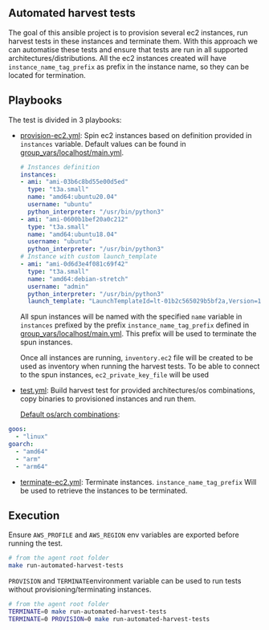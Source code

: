 ## Automated harvest tests

The goal of this ansible project is to provision several ec2 instances, run harvest tests in these instances and terminate them. 
With this approach we can automatise these tests and ensure that tests are run in all supported architectures/distributions.
All the ec2 instances created will have `instance_name_tag_prefix` as prefix in the instance name, so they can be located
for termination.

## Playbooks

The test is divided in 3 playbooks:

* [provision-ec2.yml](provision-ec2.yml): Spin ec2 instances based on definition provided in `instances` variable.
  Default values can be found in [group_vars/localhost/main.yml](group_vars/localhost/main.yml). 
  ```yaml
  # Instances definition
  instances:
  - ami: "ami-03b6c8bd55e00d5ed"
    type: "t3a.small"
    name: "amd64:ubuntu20.04"
    username: "ubuntu"
    python_interpreter: "/usr/bin/python3"
  - ami: "ami-0600b1bef20a0c212"
    type: "t3a.small"
    name: "amd64:ubuntu18.04"
    username: "ubuntu"
    python_interpreter: "/usr/bin/python3"
  # Instance with custom launch_template
  - ami: "ami-0d6d3e4f081c69f42"
    type: "t3a.small"
    name: "amd64:debian-stretch"
    username: "admin"
    python_interpreter: "/usr/bin/python3"
    launch_template: "LaunchTemplateId=lt-01b2c565029b5bf2a,Version=1"
  ```
  All spun instances will be named with the specified `name` variable in `instances` prefixed by the prefix `instance_name_tag_prefix`
  defined in [group_vars/localhost/main.yml](group_vars/localhost/main.yml). This prefix will be used to terminate the 
  spun instances.
  
  Once all instances are running, `inventory.ec2` file will be created to be used as inventory when running the harvest tests.
  To be able to connect to the spun instances, `ec2_private_key_file` will be used 


* [test.yml](test.yml): Build harvest test for provided architectures/os combinations, copy binaries to
  provisioned instances and run them.
  
  [Default os/arch combinations](roles/build-harvest-tests/vars/main.yml):
```yaml
goos:
  - "linux"
goarch:
  - "amd64"
  - "arm"
  - "arm64"
```


* [terminate-ec2.yml](terminate-ec2.yml): Terminate instances. `instance_name_tag_prefix` Will be used to retrieve the 
  instances to be terminated.
  
## Execution
Ensure `AWS_PROFILE` and `AWS_REGION` env variables are exported before running the test.
```bash 
# from the agent root folder
make run-automated-harvest-tests
```

`PROVISION` and `TERMINATE`environment variable can be used to run tests without provisioning/terminating instances.
```bash 
# from the agent root folder
TERMINATE=0 make run-automated-harvest-tests
TERMINATE=0 PROVISION=0 make run-automated-harvest-tests
```
